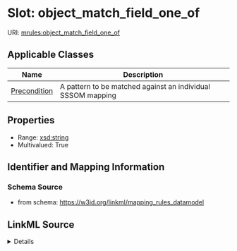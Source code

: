 # Slot: object_match_field_one_of

URI: [mrules:object_match_field_one_of](https://w3id.org/linkml/mapping_rules_datamodel/object_match_field_one_of)



<!-- no inheritance hierarchy -->




## Applicable Classes

| Name | Description |
| --- | --- |
[Precondition](Precondition.md) | A pattern to be matched against an individual SSSOM mapping






## Properties

* Range: [xsd:string](http://www.w3.org/2001/XMLSchema#string)
* Multivalued: True








## Identifier and Mapping Information







### Schema Source


* from schema: https://w3id.org/linkml/mapping_rules_datamodel




## LinkML Source

<details>
```yaml
name: object_match_field_one_of
from_schema: https://w3id.org/linkml/mapping_rules_datamodel
rank: 1000
multivalued: true
alias: object_match_field_one_of
owner: Precondition
domain_of:
- Precondition
range: string

```
</details>